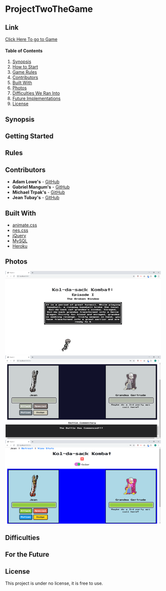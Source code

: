 # ProjectTwoTheGame

## Link
[Click Here To go to Game]()

#### Table of Contents
1. [Synopsis](#Synopsis)
2. [How to Start](#Getting-Started)
3. [Game Rules](#Rules)
4. [Contributors](#Contributors)
5. [Built With](#Built-With)
6. [Photos](#Photos)
7. [Difficulties We Ran Into](#Difficulties)
8. [Future Implementations](#For-the-Future)
9. [License](#License)

## Synopsis

## Getting Started

## Rules

## Contributors
* **Adam Lowe's** - [GitHub](https://github.com/adam-lowe)
* **Gabriel Mangum's** - [GitHub](https://github.com/GabrielTMangum)
* **Michael Trpak's** - [GitHub](https://github.com/mrtrpak)
* **Jean Tubay's** - [GitHub](https://github.com/jtubay)

## Built With
* [animate.css](https://daneden.github.io/animate.css/)
* [nes.css](https://nostalgic-css.github.io/NES.css/)
* [jQuery](https://jquery.com/)
* [MySQL](https://www.mysql.com/)
* [Heroku](https://dashboard.heroku.com/)

## Photos
![Home Screen](/public/assets/image/homescreen.png)
![Retro Game Screen](/public/assets/image/retrotheme.png)
![Color Game Screen](/public/assets/image/colortheme.png)

## Difficulties

## For the Future

## License
This project is under no license, it is free to use.